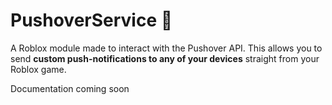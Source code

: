 # PushoverService 🔔
 A Roblox module made to interact with the Pushover API. This allows you to send **custom push-notifications to any of your devices** straight from your Roblox game.

 Documentation coming soon

